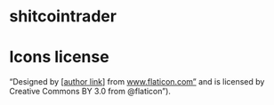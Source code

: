 # shitcointrader


# Icons license
“Designed by [[author link](https://www.freepik.com/)] from www.flaticon.com” and is licensed by Creative Commons BY 3.0 from @flaticon”).